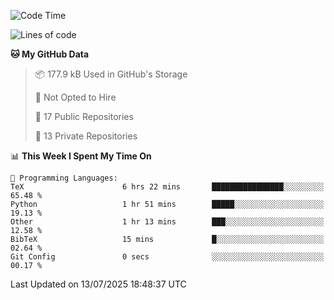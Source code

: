 <!--START_SECTION:waka-->
![Code Time](http://img.shields.io/badge/Code%20Time-1%2C129%20hrs%2010%20mins-blue)

![Lines of code](https://img.shields.io/badge/From%20Hello%20World%20I%27ve%20Written-224.9%20thousand%20lines%20of%20code-blue)

**🐱 My GitHub Data** 

> 📦 177.9 kB Used in GitHub's Storage 
 > 
> 🚫 Not Opted to Hire
 > 
> 📜 17 Public Repositories 
 > 
> 🔑 13 Private Repositories 
 > 
📊 **This Week I Spent My Time On** 

```text
💬 Programming Languages: 
TeX                      6 hrs 22 mins       ████████████████░░░░░░░░░   65.48 % 
Python                   1 hr 51 mins        █████░░░░░░░░░░░░░░░░░░░░   19.13 % 
Other                    1 hr 13 mins        ███░░░░░░░░░░░░░░░░░░░░░░   12.58 % 
BibTeX                   15 mins             █░░░░░░░░░░░░░░░░░░░░░░░░   02.64 % 
Git Config               0 secs              ░░░░░░░░░░░░░░░░░░░░░░░░░   00.17 % 
```


 Last Updated on 13/07/2025 18:48:37 UTC
<!--END_SECTION:waka-->
